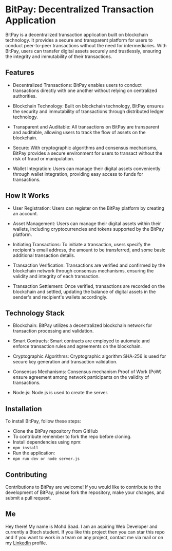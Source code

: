 # BitPay: Decentralized Transaction Application

BitPay is a decentralized transaction application built on blockchain technology. It provides a secure and transparent platform for users to conduct peer-to-peer transactions without the need for intermediaries. With BitPay, users can transfer digital assets securely and trustlessly, ensuring the integrity and immutability of their transactions.

## Features

- Decentralized Transactions: BitPay enables users to conduct transactions directly with one another without relying on centralized authorities.

- Blockchain Technology: Built on blockchain technology, BitPay ensures the security and immutability of transactions through distributed ledger technology.

- Transparent and Auditable: All transactions on BitPay are transparent and auditable, allowing users to track the flow of assets on the blockchain.

- Secure: With cryptographic algorithms and consensus mechanisms, BitPay provides a secure environment for users to transact without the risk of fraud or manipulation.

- Wallet Integration: Users can manage their digital assets conveniently through wallet integration, providing easy access to funds for transactions.

## How It Works

- User Registration: Users can register on the BitPay platform by creating an account.

- Asset Management: Users can manage their digital assets within their wallets, including cryptocurrencies and tokens supported by the BitPay platform.

- Initiating Transactions: To initiate a transaction, users specify the recipient's email address, the amount to be transferred, and some basic additional transaction details.

- Transaction Verification: Transactions are verified and confirmed by the blockchain network through consensus mechanisms, ensuring the validity and integrity of each transaction.

- Transaction Settlement: Once verified, transactions are recorded on the blockchain and settled, updating the balance of digital assets in the sender's and recipient's wallets accordingly.

## Technology Stack

- Blockchain: BitPay utilizes a decentralized blockchain network for transaction processing and validation.

- Smart Contracts: Smart contracts are employed to automate and enforce transaction rules and agreements on the blockchain.

- Cryptographic Algorithms: Cryptographic algorithm SHA-256 is used for secure key generation and transaction validation.

- Consensus Mechanisms: Consensus mechanism Proof of Work (PoW) ensure agreement among network participants on the validity of transactions.

- Node.js: Node.js is used to create the server.

## Installation

To install BitPay, follow these steps:

- Clone the BitPay repository from GitHub
- To contribute remember to fork the repo before cloning.
- Install dependencies using npm:
- `npm install`
- Run the application:
- `npm run dev or node server.js`

## Contributing

Contributions to BitPay are welcome! If you would like to contribute to the development of BitPay, please fork the repository, make your changes, and submit a pull request.

## Me

Hey there! My name is Mohd Saad. I am an aspiring Web Developer and currently a Btech student. If you like this project then you can star this repo and if you want to work in a team on any project, contact me via mail or on my [LinkedIn](https://www.linkedin.com/in/webdevmsaad/) profile.
